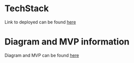 # TechStack
Link to deployed can be found [here](http://comforting-selkie-9865de.netlify.app)


# Diagram and MVP information
Diagram and MVP can be found [here](https://github.com/ckclassrooms/final-project-proposal-los-sorcios/tree/main/documentation/diagram_mvp.jpg)

